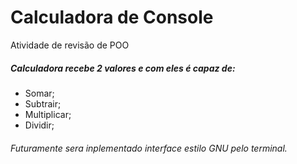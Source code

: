 # Calculadora de Console


Atividade de revisão de POO

##### Calculadora recebe 2 valores e com eles é capaz de:

- Somar;
- Subtrair;
- Multiplicar;
- Dividir;

###### Futuramente sera inplementado interface estilo GNU pelo terminal.